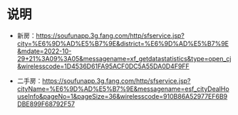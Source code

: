 

# 说明

* 新房：https://soufunapp.3g.fang.com/http/sfservice.jsp?city=%E6%9D%AD%E5%B7%9E&district=%E6%9D%AD%E5%B7%9E&mdate=2022-10-29+21%3A09%3A05&messagename=xf_getdatastatistics&type=open_cj&wirelesscode=1D4536D61FA95ACF0DC5A55DA0D4F9FF

* 二手房：https://soufunapp.3g.fang.com/http/sfservice.jsp?cityName=%E6%9D%AD%E5%B7%9E&messagename=esf_cityDealHouseInfo&pageNo=1&pageSize=36&wirelesscode=910B86A52977EF6B9DBE899F68792F57
